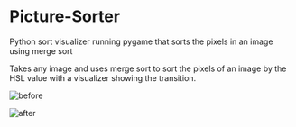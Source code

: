 # Picture-Sorter
Python sort visualizer running pygame that sorts the pixels in an image using merge sort

Takes any image and uses merge sort to sort the pixels of an image by the HSL value with a visualizer showing the transition.

![before](https://user-images.githubusercontent.com/26195368/185802287-30ac6866-5154-4a3c-97c3-efcbe37a8980.PNG)

![after](https://user-images.githubusercontent.com/26195368/185802283-03d87aa0-406d-4d00-838b-3b7f87d641e7.PNG)
